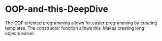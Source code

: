 # OOP-and-this-DeepDive
The OOP oriented programming allows for easier programming by creating templates. The constructor function allows this. Makes creating long objects easier.